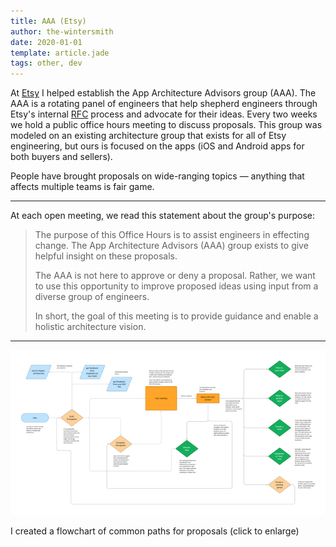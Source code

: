 ```yaml
---
title: AAA (Etsy)
author: the-wintersmith
date: 2020-01-01
template: article.jade
tags: other, dev
---
```


At [Etsy](https://www.etsy.com/) I helped establish the App Architecture Advisors group (AAA). The AAA is a rotating panel of engineers that help shepherd engineers through Etsy's internal  [RFC](https://en.wikipedia.org/wiki/Request_for_Comments) process and advocate for their ideas. Every two weeks we hold a public office hours meeting to discuss proposals. This group was modeled on an existing architecture group that exists for all of Etsy engineering, but ours is focused on the apps (iOS and Android apps for both buyers and sellers).
 
People have brought proposals on wide-ranging topics — anything that affects multiple teams is fair game.

---

At each open meeting, we read this statement about the group's purpose:

> The purpose of this Office Hours is to assist engineers in effecting change. The App Architecture Advisors (AAA) group exists to give helpful insight on these proposals.
>
> The AAA is not here to approve or deny a proposal. Rather, we want to use this opportunity to improve proposed ideas using input from a diverse group of engineers. 
>
> In short, the goal of this meeting is to provide guidance and enable a holistic architecture vision.


---

[![](orangedoc_flow.jpg)](orangedoc_flow.png)

I created a flowchart of common paths for proposals (click to enlarge)
